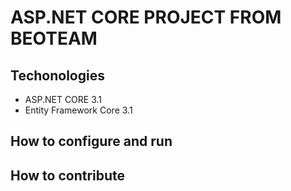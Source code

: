 # ASP.NET CORE PROJECT FROM BEOTEAM
## Techonologies
- ASP.NET CORE 3.1
- Entity Framework Core 3.1
## How to configure and run 
## How to contribute
